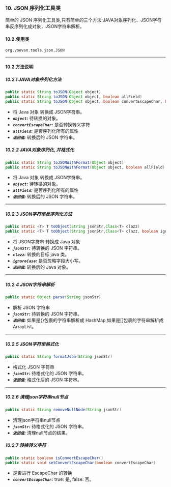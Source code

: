 ### 10. JSON 序列化工具类
简单的 JSON 序列化工具类,只有简单的三个方法:JAVA对象序列化、JSON字符串反序列化成对象，JSON字符串解析。

#### 10.2.使用类
`org.voovan.tools.json.JSON`

---------------------------

#### 10.2 方法说明
##### 10.2.1 JAVA对象序列化方法
```java
public static String toJSON(Object object)
public static String toJSON(Object object, boolean allField)
public static String toJSON(Object object, boolean convertEscapeChar, boolean allField)
```
 - 将 Java 对象 转换成 JSON字符串。
 - ***`object`:*** 待转换的对象。
 - ***`convertEscapeChar`:*** 是否转换转义字符
 - ***`allField`:*** 是否序列化所有的属性
 - ***`返回值`:*** 转换后的 JSON 字符串。

##### 10.2.2 JAVA对象序列化, 并格式化
```java
public static String toJSONWithFormat(Object object)
public static String toJSONWithFormat(Object object, boolean allField)
```
 - 将 Java 对象 转换成 JSON字符串。
 - ***`object`:*** 待转换的对象。
 - ***`allField`:*** 是否序列化所有的属性
 - ***`返回值`:*** 转换后的 JSON 字符串。

---------------------------

##### 10.2.3 JSON字符串反序列化方法
```java
public static <T> T toObject(String jsonStr,Class<T> clazz)
public static <T> T toObject(String jsonStr,Class<T> clazz, boolean ignoreCase)
```
 - 将 JSON字符串 转换成 Java 对象
 - ***`jsonStr`:*** 待转换的 JSON 字符串。
 - ***`clazz`:*** 转换的目标 java 类。
 - ***`ignoreCase`:*** 是否忽略字段大小写。
 - ***`返回值`:*** 转换后的 Java 对象。

---------------------------

##### 10.2.4 JSON字符串解析
```java
public static Object parse(String jsonStr)
```
 - 解析 JSON 字符串
 - ***`jsonStr`:*** 待转换的 JSON 字符串。
 - ***`返回值`:*** 如果是{}包裹的字符串解析成 HashMap,如果是[]包裹的字符串解析成 ArrayList。


---------------------------

##### 10.2.5 JSON字符串格式化
```java
public static String formatJson(String jsonStr)
```
 - 格式化 JSON 字符串
 - ***`jsonStr`:*** 待格式化的 JSON 字符串。
 - ***`返回值`:*** 格式化后的 JSON 字符串。



---------------------------

##### 10.2.6 清理json字符串null节点
```java
public static String removeNullNode(String jsonStr)
```
 - 清理json字符串null节点
 - ***`jsonStr`:*** 待格式化的 JSON 字符串。
 - ***`返回值`:*** 清理null节点的结果。
 
##### 10.2.7 转换转义字符
```java
public static boolean isConvertEscapeChar()
public static void setConvertEscapeChar(boolean convertEscapeChar) 
```
 - 是否进行 EscapeChar 的转换
 - ***`convertEscapeChar`:*** true: 是, false: 否。
